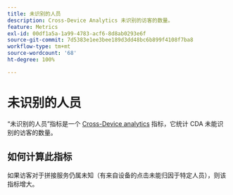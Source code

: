```yaml
---
title: 未识别的人员
description: Cross-Device Analytics 未识别的访客的数量。
feature: Metrics
exl-id: 00df1a5a-1a99-4783-acf6-8d8ab0293e6f
source-git-commit: 7d5383e1ee3bee189d3dd48bc6b899f4108f7ba8
workflow-type: tm+mt
source-wordcount: '68'
ht-degree: 100%

---
```


# 未识别的人员

“未识别的人员”指标是一个 [Cross-Device analytics](../cda/overview.md) 指标，它统计 CDA 未能识别的访客的数量。

## 如何计算此指标

如果访客对于拼接服务仍属未知（有来自设备的点击未能归因于特定人员），则该指标增大。
